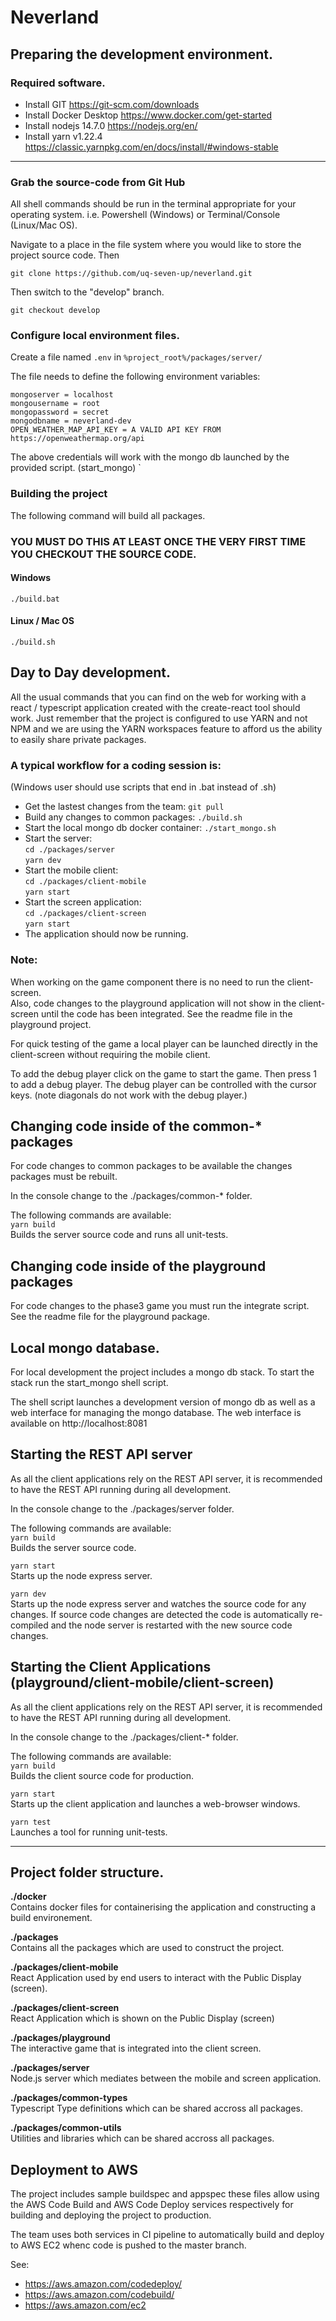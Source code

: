 # Neverland

## Preparing the development environment.
### Required software.

- Install GIT https://git-scm.com/downloads
- Install Docker Desktop https://www.docker.com/get-started
- Install nodejs 14.7.0 https://nodejs.org/en/
- Install yarn v1.22.4 https://classic.yarnpkg.com/en/docs/install/#windows-stable

--- 
### Grab the source-code from Git Hub
All shell commands should be run in the terminal appropriate for your operating system. i.e. Powershell (Windows) or Terminal/Console (Linux/Mac OS).

Navigate to a place in the file system where you would like to store the project source code. Then

`git clone https://github.com/uq-seven-up/neverland.git`

Then switch to the "develop" branch.

`git checkout develop`

### Configure local environment files.
Create a file named `.env` in `%project_root%/packages/server/`

The file needs to define the following environment variables:

`mongoserver = localhost`  
`mongousername = root`  
`mongopassword = secret`  
`mongodbname = neverland-dev`  
`OPEN_WEATHER_MAP_API_KEY = A VALID API KEY FROM https://openweathermap.org/api`  
  
The above credentials will work with the mongo db launched by the provided script. (start_mongo)
`

### Building the project

The following command will build all packages.  

### YOU MUST DO THIS AT LEAST ONCE THE VERY FIRST TIME YOU CHECKOUT THE SOURCE CODE.

#### Windows
`./build.bat`

#### Linux / Mac OS
`./build.sh`

## Day to Day development.
All the usual commands that you can find on the web for working with a react / typescript application created with the create-react tool should work. Just remember that the project is configured to use YARN and not NPM and we are using the YARN workspaces feature to afford us the ability to easily share private packages.

### A typical workflow for a coding session is:
(Windows user should use scripts that end in .bat instead of .sh)

* Get the lastest changes from the team: `git pull`
* Build any changes to common packages: `./build.sh`
* Start the local mongo db docker container: `./start_mongo.sh`
* Start the server:  
  `cd ./packages/server`  
  `yarn dev`
* Start the mobile client:  
  `cd ./packages/client-mobile`  
  `yarn start`  
* Start the screen application:  
  `cd ./packages/client-screen`  
  `yarn start`
* The application should now be running.

### Note:  
When working on the game component there is no need to run the client-screen.  
Also, code changes to the playground application will not show in the client-screen until
the code has been integrated. See the readme file in the playground project.

For quick testing of the game a local player can be launched directly in the client-screen without
requiring the mobile client.

To add the debug player click on the game to start the game. Then press 1 to add a debug player. The debug player can be controlled with the cursor keys. (note diagonals do not work with the debug player.)


## Changing code inside of the common-* packages
For code changes to common packages to be available the changes packages must be rebuilt.

In the console change to the ./packages/common-* folder.

The following commands are available:  
`yarn build`  
Builds the server source code and runs all unit-tests. 

## Changing code inside of the playground packages
For code changes to the phase3 game you must run the integrate script. See the readme file for the playground package.

## Local mongo database.
For local development the project includes a mongo db stack. To start the stack run the start_mongo shell script.

The shell script launches a development version of mongo db as well as a web interface for managing the mongo database. The web interface is available on http://localhost:8081

## Starting the REST API server
As all the client applications rely on the REST API server, it is recommended to have the REST API running during all development.

In the console change to the ./packages/server folder.

The following commands are available:  
`yarn build`  
Builds the server source code.  

`yarn start`  
Starts up the node express server.  

`yarn dev`  
Starts up the node express server and watches the source code for any changes. If source code changes are detected the code is automatically re-compiled and the node server is restarted with the new source code changes.  

## Starting the Client Applications (playground/client-mobile/client-screen)
As all the client applications rely on the REST API server, it is recommended to have the REST API running during all development.

In the console change to the ./packages/client-* folder.

The following commands are available:  
`yarn build`  
Builds the client source code for production.  

`yarn start`  
Starts up the client application and launches a web-browser windows.  

`yarn test`  
Launches a tool for running unit-tests.


---
## Project folder structure.

**./docker**  
Contains docker files for containerising the application and constructing a build environement.

**./packages**  
Contains all the packages which are used to construct the project.

**./packages/client-mobile**  
React Application used by end users to interact with the Public Display (screen).

**./packages/client-screen**  
React Application which is shown on the Public Display (screen)

**./packages/playground**  
The interactive game that is integrated into the client screen.

**./packages/server**  
Node.js server which mediates between the mobile and screen application.

**./packages/common-types**  
Typescript Type definitions which can be shared accross all packages.

**./packages/common-utils**  
Utilities and libraries which can be shared accross all packages.

## Deployment to AWS
The project includes sample buildspec and appspec these files allow using the AWS Code Build and AWS Code Deploy services respectively for building and deploying the project to production.

The team uses both services in CI pipeline to automatically build and deploy to AWS EC2 whenc code is pushed to the master branch.

See:  
* https://aws.amazon.com/codedeploy/
* https://aws.amazon.com/codebuild/
* https://aws.amazon.com/ec2
